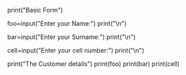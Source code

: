 print("Basic Form")

foo=input("Enter your Name:")
print("\n")

bar=input("Enter your Surname:")
print("\n")

cell=input("Enter your cell number:")
print("\n")

print("The Customer details")
print(foo)
print(bar)
print(cell)
